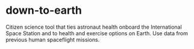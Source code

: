 # down-to-earth
Citizen science tool that ties astronaut health onboard the International Space Station and to health and exercise options on Earth. Use data from previous human spaceflight missions.
